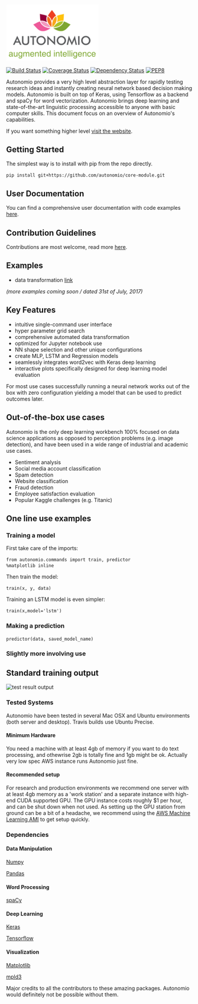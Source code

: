 <img src="./docs/autonomio_logo_new.png"  width="250">

[![Build Status](https://travis-ci.org/autonomio/core-module.svg?branch=master)](https://travis-ci.org/autonomio/core-module)  [![Coverage Status](https://coveralls.io/repos/github/autonomio/core-module/badge.svg?branch=master)](https://coveralls.io/github/autonomio/core-module?branch=master) [![Dependency Status](https://gemnasium.com/badges/github.com/mikkokotila/core-module.svg)](https://gemnasium.com/github.com/mikkokotila/core-module) [![PEP8](https://img.shields.io/badge/code%20style-pep8-blue.svg)](https://www.python.org/dev/peps/pep-0008/)

Autonomio provides a very high level abstraction layer for rapidly testing research ideas and instantly creating neural network based decision making models. Autonomio is built on top of Keras, using Tensorflow as a backend and spaCy for word vectorization. Autonomio brings deep learning and state-of-the-art linguistic processing accessible to anyone with basic computer skills. This document focus on an overview of Autonomio's capabilities.

If you want something higher level [visit the website](https://mikkokotila.github.io/slate/#introduction).

## Getting Started

The simplest way is to install with pip from the repo directly.

    pip install git+https://github.com/autonomio/core-module.git

## User Documentation

You can find a comprehensive user documentation with code examples [here](https://mikkokotila.github.io/slate/#introduction).

## Contribution Guidelines

Contributions are most welcome, read more [here](https://github.com/autonomio/core-module/blob/master/CONTRIBUTING.md).

## Examples

- data transformation [link](https://nbviewer.jupyter.org/github/autonomio/core-module/blob/dev/notebooks/autonomio_data_preparation.ipynb)

*(more examples coming soon / dated 31st of July, 2017)*

## Key Features

- intuitive single-command user interface
- hyper parameter grid search
- comprehensive automated data transformation
- optimized for Jupyter notebook use
- NN shape selection and other unique configurations
- create MLP, LSTM and Regression models
- seamlessly integrates word2vec with Keras deep learning
- interactive plots specifically designed for deep learning model evaluation

For most use cases successfully running a neural network works out of the box with zero configuration yielding a model that can be used to predict outcomes later.

## Out-of-the-box use cases

Autonomio is the only deep learning workbench 100% focused on data science applications as opposed to perception problems (e.g. image detection), and have been used in a wide range of industrial and academic use cases.

- Sentiment analysis
- Social media account classification
- Spam detection
- Website classification
- Fraud detection
- Employee satisfaction evaluation
- Popular Kaggle challenges (e.g. Titanic)

## One line use examples

### Training a model

First take care of the imports:

    from autonomio.commands import train, predictor
    %matplotlib inline

Then train the model:

    train(x, y, data)

Training an LSTM model is even simpler:

    train(x,model='lstm')

### Making a prediction

    predictor(data, saved_model_name)  

### Slightly more involving use


## Standard training output

![test result output](http://i.imgur.com/i4MkYmo.png)

### Tested Systems

Autonomio have been tested in several Mac OSX and Ubuntu environments (both server and desktop). Travis builds use Ubuntu Precise.

#### Minimum Hardware

You need a machine with at least 4gb of memory if you want to do text processing, and othewrise 2gb is totally fine and 1gb might be ok. Actually very low spec AWS instance runs Autonomio just fine.

#### Recommended setup

For research and production environments we recommend one server with at least 4gb memory as a 'work station' and a separate instance with high-end CUDA supported GPU. The GPU instance costs roughly $1 per hour, and can be shut down when not used. As setting up the GPU station from ground can be a bit of a headache, we recommend using the [AWS Machine Learning AMI](https://aws.amazon.com/marketplace/pp/B01M0AXXQB) to get setup quickly.

### Dependencies

#### Data Manipulation

[Numpy](http://www.numpy.org/)

[Pandas](http://pandas.pydata.org/)

#### Word Processing

[spaCy](https://spacy.io/)

#### Deep Learning

[Keras](http://keras.io)

[Tensorflow](https://www.tensorflow.org/)

#### Visualization

[Matplotlib](http://matplotlib.org/)

[mpld3](http://mpld3.github.io/)

Major credits to all the contributors to these amazing packages. Autonomio would definitely not be possible without them.

